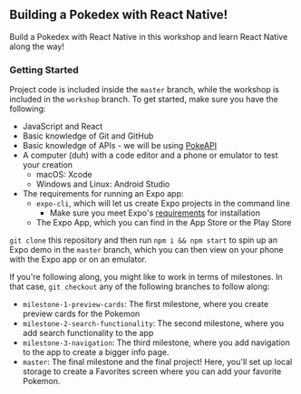 ## Building a Pokedex with React Native!

Build a Pokedex with React Native in this workshop and learn React Native along the way!

### Getting Started

Project code is included inside the `master` branch, while the workshop is included in the `workshop` branch. To get started, make sure you have the following:

* JavaScript and React
* Basic knowledge of Git and GitHub
* Basic knowledge of APIs - we will be using [PokeAPI](https://pokeapi.co)
* A computer (duh) with a code editor and a phone or emulator to test your creation
    * macOS: Xcode
    * Windows and Linux: Android Studio
* The requirements for running an Expo app:
    * `expo-cli`, which will let us create Expo projects in the command line
        * Make sure you meet Expo's [requirements](https://docs.expo.dev/get-started/installation/) for installation
    * The Expo App, which you can find in the App Store or the Play Store

`git clone` this repository and then run `npm i && npm start` to spin up an Expo demo in the `master` branch, which you can then view on your phone with the Expo app or on an emulator.

If you're following along, you might like to work in terms of milestones. In that case, `git checkout` any of the following branches to follow along:

* `milestone-1-preview-cards`: The first milestone, where you create preview cards for the Pokemon
* `milestone-2-search-functionality`: The second milestone, where you add search functionality to the app
* `milestone-3-navigation`: The third milestone, where you add navigation to the app to create a bigger info page.
* `master`: The final milestone and the final project! Here, you'll set up local storage to create a Favorites screen where you can add your favorite Pokemon.
